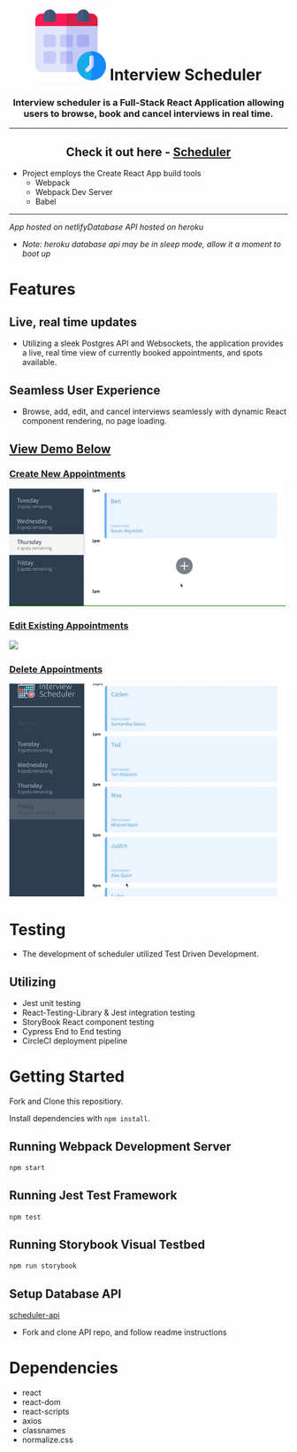 
<div align="center">

# ![image](./public/favicon.ico) Interview Scheduler

### Interview scheduler is a Full-Stack React Application allowing users to browse, book and cancel interviews in real time.
----

## Check it out here -  [Scheduler](https://scheduleme.netlify.app/)
 </div>

* Project employs the Create React App build tools
    * Webpack
    * Webpack Dev Server
    * Babel
--------
*App hosted on netlifyDatabase API hosted on heroku*
* *Note: heroku database api may be in sleep mode, allow it a moment to boot up* 


# Features 
## Live, real time updates
* Utilizing a sleek Postgres API and Websockets, the application provides a live, real time view of currently booked appointments, and spots available. 

## Seamless User Experience
* Browse, add, edit, and cancel interviews seamlessly with dynamic React component rendering, no page loading.


## <ins> View Demo Below </ins>

### <ins> Create New Appointments </ins>
<img src='./public/gifs/create.gif' width="500">

### <ins> Edit Existing Appointments </ins>
<img src='./public/gifs/edit.gif' width="500">

### <ins> Delete Appointments</ins>
<img src='./public/gifs/delete.gif' width="500">

# Testing
* The development of scheduler utilized Test Driven Development. 

## Utilizing
* Jest unit testing
* React-Testing-Library & Jest integration testing
* StoryBook React component testing
* Cypress End to End testing
* CircleCI deployment pipeline


# Getting Started

Fork and Clone this repositiory.

Install dependencies with `npm install`.

## Running Webpack Development Server

```sh
npm start
```

## Running Jest Test Framework

```sh
npm test
```

## Running Storybook Visual Testbed

```sh
npm run storybook
```

## Setup Database API
[scheduler-api](https://github.com/devhmac/scheduler-api)
  * Fork and clone API repo, and follow readme instructions

# Dependencies
- react
- react-dom
- react-scripts
- axios 
- classnames
- normalize.css
